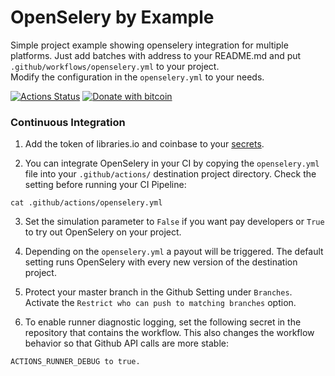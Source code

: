 # OpenSelery by Example
Simple project example showing openselery integration for multiple platforms.
Just add batches with address to your README.md and put `.github/workflows/openselery.yml` to your project.             
Modify the configuration in the `openselery.yml` to your needs.  

[![Actions Status](https://github.com/protontypes/seleryexample/workflows/openselery/badge.svg)](https://github.com/protontypes/seleryexample/actions)
[![Donate with bitcoin](https://en.cryptobadges.io/badge/small/3PVdiyLPR7MgaeFRJLW9mfuESZS2aAPX9w)](https://en.cryptobadges.io/donate/3PVdiyLPR7MgaeFRJLW9mfuESZS2aAPX9w)     

### Continuous Integration  
1. Add the token of libraries.io and coinbase to your [secrets](https://help.github.com/en/actions/configuring-and-managing-workflows/creating-and-storing-encrypted-secrets).

2. You can integrate OpenSelery in your CI by copying the `openselery.yml` file into your `.github/actions/` destination project directory. Check the setting before running your CI Pipeline:

  ```
  cat .github/actions/openselery.yml 
  ```
3. Set the simulation parameter to `False` if you want pay developers or `True` to try out OpenSelery on your project.

4. Depending on the `openselery.yml` a payout will be triggered. The default setting runs OpenSelery with every new version of the destination project. 

5. Protect your master branch in the Github Setting under `Branches`. Activate the `Restrict who can push to matching branches` option. 

6. To enable runner diagnostic logging, set the following secret in the repository that contains the workflow.
This also changes the workflow behavior so that Github API calls are more stable:
```
ACTIONS_RUNNER_DEBUG to true. 
```

